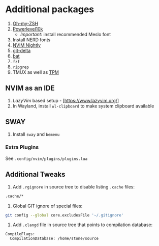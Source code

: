 # Additional packages

1. [Oh-my-ZSH](https://github.com/ohmyzsh/ohmyzsh)
1. [Powerlevel10k](https://github.com/romkatv/powerlevel10k)
   - *Important*: install recommended Meslo font
1. Install NERD fonts
1. [NVIM Nightly](https://github.com/neovim/neovim/releases/tag/nightly)
1. [git-delta](https://github.com/dandavison/delta)
1. [bat](https://github.com/sharkdp/bat)
1. `fzf`
1. `ripgrep`
1. TMUX as well as [TPM](https://github.com/tmux-plugins/tpm)

## NVIM as an IDE

1. *LazyVim* based setup - [https://www.lazyvim.org/]
1. In Wayland, install `wl-clipboard` to make system clipboard available

## SWAY

1. Install `sway` and `bemenu`

### Extra Plugins

See `.config/nvim/plugins/plugins.lua`

## Additional Tweaks

1. Add `.rgignore` in source tree to disable listing `.cache` files:

```sh
.cache/*
```

1. Global GIT ignore of special files:

```sh
git config --global core.excludesFile '~/.gitignore'
```

1. Add `.clangd` file in source tree that points to compilation database:

```clangd
CompileFlags:
  CompilationDatabase: /home/stone/source
```
